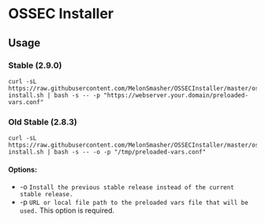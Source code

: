 # OSSEC Installer

## Usage

### Stable (2.9.0)

```shell
curl -sL https://raw.githubusercontent.com/MelonSmasher/OSSECInstaller/master/ossec-install.sh | bash -s -- -p "https://webserver.your.domain/preloaded-vars.conf"
```

### Old Stable (2.8.3)

```shell
curl -sL https://raw.githubusercontent.com/MelonSmasher/OSSECInstaller/master/ossec-install.sh | bash -s -- -o -p "/tmp/preloaded-vars.conf"
```

#### Options:

* -o `Install the previous stable release instead of the current stable release.`
* -p `URL or local file path to the preloaded vars file that will be used.` This option is required.
